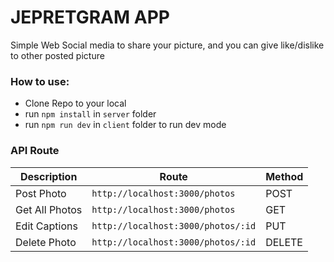 # JEPRETGRAM APP

Simple Web Social media to share your picture, and you can give like/dislike to other posted picture

### How to use:

 * Clone Repo to your local
 * run ``npm install`` in ``server`` folder
 * run ``npm run dev`` in ``client`` folder to run dev mode


### API Route
|	Description	| Route	| Method |
|---------------|-------|--------|
| Post Photo | ``http://localhost:3000/photos`` | POST |
| Get All Photos | ``http://localhost:3000/photos`` | GET |
| Edit Captions | ``http://localhost:3000/photos/:id`` | PUT |
| Delete Photo | ``http://localhost:3000/photos/:id`` | DELETE |